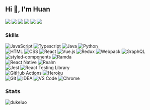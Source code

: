 ## Hi 👋, I'm Huan
[![](https://img.shields.io/badge/-_-black?style=flat-square&logo=github)](https://github.com/DukeLuo)
[![](https://img.shields.io/badge/-_-black?style=flat-square&logo=stackoverflow)](https://stackoverflow.com/users/12814009)
[![](https://img.shields.io/badge/-_-black?style=flat-square&logo=npm)](https://www.npmjs.com/~dukeluo)
[![](https://img.shields.io/badge/-_-black?style=flat-square&logo=rss)](https://shaiwang.life/atom.xml)
[![](https://komarev.com/ghpvc/?username=dukeluo&label=visitors&style=flat-square)](https://github.com/DukeLuo)
[![](https://img.shields.io/badge/dynamic/json?style=flat-square&label=npm%20downloads&query=$.count&url=https://github-readme-npm-stats.vercel.app/api/downloads?author=dukeluo)](https://www.npmjs.com/~dukeluo)

### Skills
![JavaScript](https://img.shields.io/badge/-JavaScript-%23EDDC68?style=flat-square)
![Typescript](https://img.shields.io/badge/-TypeScript-%233478C6?style=flat-square)
![Java](https://img.shields.io/badge/-Java-%235A7D9A?style=flat-square)
![Python](https://img.shields.io/badge/-Python-%23F1D569?style=flat-square)\
![HTML](https://img.shields.io/badge/-HTML-%23D35835?style=flat-square)
![CSS](https://img.shields.io/badge/-CSS-%232E4AD5?style=flat-square)
![React](https://img.shields.io/badge/-React-%237ED0EF?style=flat-square)
![Vue.js](https://img.shields.io/badge/-Vue.js-%2360AF83?style=flat-square)
![Redux](https://img.shields.io/badge/-Redux-%236C4AB0?style=flat-square)
![Webpack](https://img.shields.io/badge/-Webpack-%233873B5?style=flat-square)
![GraphQL](https://img.shields.io/badge/-GraphQL-%23CC43A2?style=flat-square)
![styled-components](https://img.shields.io/badge/-styled--components-%23EA99DA?style=flat-square)
![Ramda](https://img.shields.io/badge/-Ramda-%23090705?style=flat-square)\
![React Native](https://img.shields.io/badge/-React_Native-%237ED1EF?style=flat-square)
![Realm](https://img.shields.io/badge/-Realm-%23C355A0?style=flat-square)\
![Jest](https://img.shields.io/badge/-Jest-%23894559?style=flat-square)
![React Testing Library](https://img.shields.io/badge/-React_Testing_Library-%23E9554E?style=flat-square)\
![GitHub Actions](https://img.shields.io/badge/-GitHub_Actions-%234182EF?style=flat-square)
![Heroku](https://img.shields.io/badge/-Heroku-%23390590?style=flat-square)\
![Git](https://img.shields.io/badge/-Git-%23D8593D?style=flat-square)
![IDEA](https://img.shields.io/badge/-IDEA-%23000000?style=flat-square)
![VS Code](https://img.shields.io/badge/-VS_Code-%235BA3E4?style=flat-square)
![Chrome](https://img.shields.io/badge/-Chrome-%235482E5?style=flat-square)

### 𝗦𝘁𝗮𝘁𝘀
<img src="https://github-readme-stats.vercel.app/api?username=dukeluo&show_icons=true&locale=en&hide_title=true" alt="dukeluo" />
